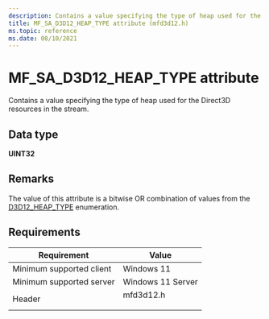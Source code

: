 ```yaml
---
description: Contains a value specifying the type of heap used for the Direct3D resources in the stream.    
title: MF_SA_D3D12_HEAP_TYPE attribute (mfd3d12.h)
ms.topic: reference
ms.date: 08/10/2021
---
```


# MF\_SA\_D3D12\_HEAP\_TYPE attribute

Contains a value specifying the type of heap used for the Direct3D resources in the stream.

## Data type

**UINT32**

## Remarks

The value of this attribute is a bitwise OR combination of values from the [D3D12_HEAP_TYPE](/windows/win32/api/d3d12/ne-d3d12-d3d12_heap_type) enumeration.


## Requirements



| Requirement | Value |
|-------------------------------------|------------------------------------------------------------------------------------|
| Minimum supported client<br/> | Windows 11<br/>                          |
| Minimum supported server<br/> | Windows 11 Server<br/>                      |
| Header<br/>                   | <dl> <dt>mfd3d12.h</dt> </dl> |



 

 





